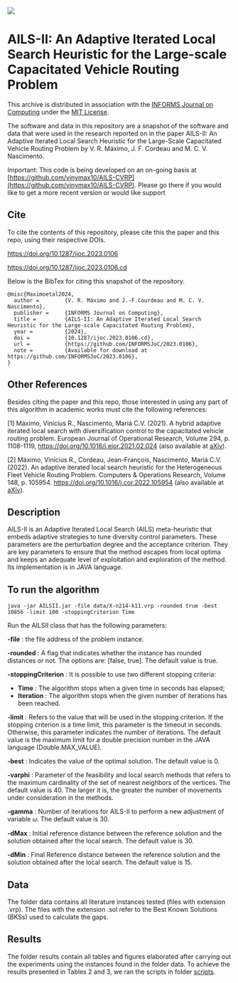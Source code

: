 ![](https://camo.githubusercontent.com/1b8f04b8ff248ffd132c13343858d070c4805406bbd4c4651f9b27e9c2f01a58/68747470733a2f2f494e464f524d534a6f432e6769746875622e696f2f6c6f676f732f494e464f524d535f4a6f75726e616c5f6f6e5f436f6d707574696e675f4865616465722e6a7067) 
# AILS-II: An Adaptive Iterated Local Search Heuristic for the Large-scale Capacitated Vehicle Routing Problem

This archive is distributed in association with the [INFORMS Journal on Computing](https://pubsonline.informs.org/journal/ijoc) under the [MIT License](LICENSE).

The software and data in this repository are a snapshot of the software and data that were used in the research reported on in the paper AILS-II: An Adaptive Iterated Local Search Heuristic for the Large-Scale Capacitated Vehicle Routing Problem by V. R. Máximo, J. F. Cordeau and M. C. V. Nascimento. 

Important: This code is being developed on an on-going basis at [https://github.com/vinymax10/AILS-CVRP](https://github.com/vinymax10/AILS-CVRP). Please go there if you would like to get a more recent version or would like support

## Cite

To cite the contents of this repository, please cite this the paper and this repo, using their respective DOIs.

https://doi.org/10.1287/ijoc.2023.0106

https://doi.org/10.1287/ijoc.2023.0106.cd

Below is the BibTex for citing this snapshot of the repository.

```
@misc{Maximoetal2024,
  author =        {V. R. Máximo and J.-F.Courdeau and M. C. V. Nascimento},
  publisher =     {INFORMS Journal on Computing},
  title =         {AILS-II: An Adaptive Iterated Local Search Heuristic for the Large-scale Capacitated Routing Problem},
  year =          {2024},
  doi =           {10.1287/ijoc.2023.0106.cd},
  url =           {https://github.com/INFORMSJoC/2023.0106},
  note =          {Available for download at https://github.com/INFORMSJoC/2023.0106},
}  
```
## Other References

Besides citing the paper and this repo, those interested in using any part of this algorithm in academic works must cite the following references:

[1] Máximo, Vinícius R., Nascimento, Mariá C.V. (2021).
A hybrid adaptive iterated local search with diversification control to the capacitated vehicle routing problem. European Journal of Operational Research, Volume 294, p. 1108-1119, https://doi.org/10.1016/j.ejor.2021.02.024 (also available at [aXiv](https://arxiv.org/abs/2012.11021)).

[2] Máximo, Vinícius R., Cordeau, Jean-François, Nascimento, Mariá C.V. (2022).
An adaptive iterated local search heuristic for the Heterogeneous Fleet Vehicle Routing Problem. Computers & Operations Research, Volume 148, p. 105954.
https://doi.org/10.1016/j.cor.2022.105954 (also available at [aXiv](https://arxiv.org/abs/2111.12821)).

## Description

AILS-II is an Adaptive Iterated Local Search (AILS) meta-heuristic that embeds adaptive strategies to tune  diversity control parameters. These parameters are the perturbation degree and the acceptance criterion. They are key parameters to ensure that the method escapes from local optima and keeps an adequate level of exploitation and exploration of the method. Its implementation is in JAVA language.

## To run the algorithm

```console
java -jar AILSII.jar -file data/X-n214-k11.vrp -rounded true -best 10856 -limit 100 -stoppingCriterion Time 
```

Run the AILSII class that has the following parameters:

**-file** : the file address of the problem instance.

**-rounded** :  A flag that indicates whether the instance has rounded distances or not. The options are: [false, true]. The default value is true.

**-stoppingCriterion** : It is possible to use two different stopping criteria:
* **Time** : The algorithm stops when a given time in seconds has elapsed; 
* **Iteration** :  The algorithm stops when the given number of iterations has been reached. 

**-limit** : Refers to the value that will be used in the stopping criterion. If the stopping criterion is a time limit, this parameter is the timeout in seconds. Otherwise, this parameter indicates the number of iterations. The default value is the maximum limit for a double precision number in the JAVA language (Double.MAX_VALUE).

**-best** :  Indicates the value of the optimal solution. The default value is 0.

**-varphi** :  Parameter of the feasibility and local search methods that refers to the maximum cardinality of the set of nearest neighbors of the vertices. The default value is 40. The larger it is, the greater the number of movements under consideration in the methods. 

**-gamma** :  Number of iterations for AILS-II to perform a new adjustment of variable 𝜔. The default value is 30.

**-dMax** : Initial reference distance between the reference solution and the  solution obtained after the local search. The default value is 30.

**-dMin** : Final Reference distance between the reference solution and the solution obtained after the local search. The default value is 15.

## Data

The folder data contains all literature instances tested (files with extension .vrp). The files with the extension .sol refer to the Best Known Solutions (BKSs) used to calculate the gaps.

## Results

The folder results contain all tables and figures elaborated after carrying out the experiments using the instances found in the folder data. To achieve the results presented in Tables 2 and 3, we ran the scripts in folder [scripts](scripts).

